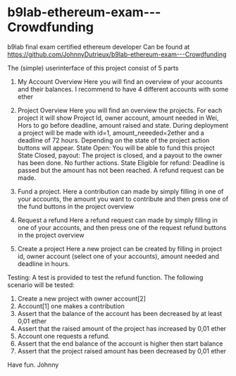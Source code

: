 # b9lab-ethereum-exam---Crowdfunding
b9lab final exam certified ethereum developer
Can be found at https://github.com/JohnnyDutrieux/b9lab-ethereum-exam---Crowdfunding

The (simple) userinterface of this project consist of 5 parts

1. My Account Overview
  Here you will find an overview of your accounts and their balances. I recommend to have 4 different accounts with some ether

2. Project Overview
  Here you will find an overview the projects. 
  For each project it will show Project Id, owner account, amount needed in Wei, Hors to go before deadline, amount raised and state.
  During deployment a project will be made with id=1, amount_neeeded=2ether and a deadline of 72 hours.
  Depending on the state of the project action buttons will appear.
  State Open: You will be able to fund this project
  State Closed, payout: The project is closed, and a payout to the owner has been done. No further actions.
  State Eligible for refund: Deadline is passed but the amount has not been reached. A refund request can be made.
  
3. Fund a project.
  Here a contribution can made by simply filling in one of your accounts, the amount you want to contribute and then press one of the 
  fund buttons in the project overview
  
4. Request a refund
  Here a refund request can made by simply filling in one of your accounts, and then press one of the request refund buttons in the
  project overview
  
5. Create a project
  Here a new project can be created by filling in project id, owner account (select one of your accounts), amount needed and deadline in hours.
  
Testing: A test is provided to test the refund function. The following scenario will be tested:
  1. Create a new project with owner account[2]
  2. Account[1] one makes a contribution
  4. Assert that the balance of the account has been decreased by at least 0,01 ether
  5. Assert that the raised amount of the project has increased by 0,01 ether
  6. Account one requests a refund.
  7. Assert that the end balance of the account is higher then start balance
  8. Assert that the project raised amount has been decreased by 0,01 ether 
  
Have fun.
Johnny
